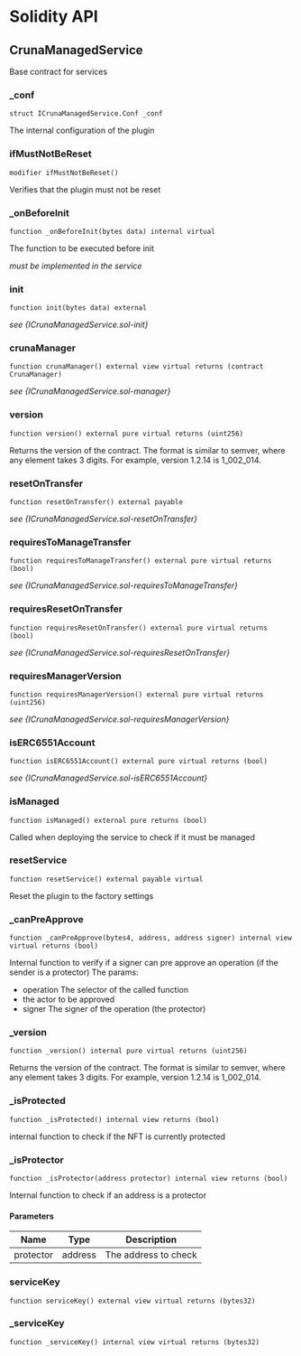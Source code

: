 # Solidity API

## CrunaManagedService

Base contract for services

### _conf

```solidity
struct ICrunaManagedService.Conf _conf
```

The internal configuration of the plugin

### ifMustNotBeReset

```solidity
modifier ifMustNotBeReset()
```

Verifies that the plugin must not be reset

### _onBeforeInit

```solidity
function _onBeforeInit(bytes data) internal virtual
```

The function to be executed before init

_must be implemented in the service_

### init

```solidity
function init(bytes data) external
```

_see {ICrunaManagedService.sol-init}_

### crunaManager

```solidity
function crunaManager() external view virtual returns (contract CrunaManager)
```

_see {ICrunaManagedService.sol-manager}_

### version

```solidity
function version() external pure virtual returns (uint256)
```

Returns the version of the contract.
The format is similar to semver, where any element takes 3 digits.
For example, version 1.2.14 is 1_002_014.

### resetOnTransfer

```solidity
function resetOnTransfer() external payable
```

_see {ICrunaManagedService.sol-resetOnTransfer}_

### requiresToManageTransfer

```solidity
function requiresToManageTransfer() external pure virtual returns (bool)
```

_see {ICrunaManagedService.sol-requiresToManageTransfer}_

### requiresResetOnTransfer

```solidity
function requiresResetOnTransfer() external pure virtual returns (bool)
```

_see {ICrunaManagedService.sol-requiresResetOnTransfer}_

### requiresManagerVersion

```solidity
function requiresManagerVersion() external pure virtual returns (uint256)
```

_see {ICrunaManagedService.sol-requiresManagerVersion}_

### isERC6551Account

```solidity
function isERC6551Account() external pure virtual returns (bool)
```

_see {ICrunaManagedService.sol-isERC6551Account}_

### isManaged

```solidity
function isManaged() external pure returns (bool)
```

Called when deploying the service to check if it must be managed

### resetService

```solidity
function resetService() external payable virtual
```

Reset the plugin to the factory settings

### _canPreApprove

```solidity
function _canPreApprove(bytes4, address, address signer) internal view virtual returns (bool)
```

Internal function to verify if a signer can pre approve an operation (if the sender is a protector)
The params:
- operation The selector of the called function
- the actor to be approved
- signer The signer of the operation (the protector)

### _version

```solidity
function _version() internal pure virtual returns (uint256)
```

Returns the version of the contract.
The format is similar to semver, where any element takes 3 digits.
For example, version 1.2.14 is 1_002_014.

### _isProtected

```solidity
function _isProtected() internal view returns (bool)
```

internal function to check if the NFT is currently protected

### _isProtector

```solidity
function _isProtector(address protector) internal view returns (bool)
```

Internal function to check if an address is a protector

#### Parameters

| Name | Type | Description |
| ---- | ---- | ----------- |
| protector | address | The address to check |

### serviceKey

```solidity
function serviceKey() external view virtual returns (bytes32)
```

### _serviceKey

```solidity
function _serviceKey() internal view virtual returns (bytes32)
```

